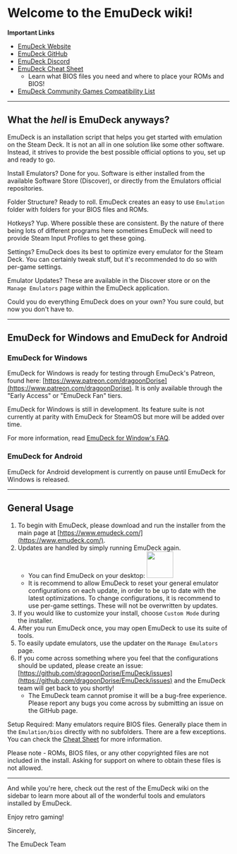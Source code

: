 # Welcome to the EmuDeck wiki!

**Important Links**

* [EmuDeck Website](https://www.emudeck.com/)
* [EmuDeck GitHub](https://github.com/dragoonDorise/EmuDeck)
* [EmuDeck Discord](https://discord.gg/b9F7GpXtFP)
* [EmuDeck Cheat Sheet](./emudeck-essentials/cheat-sheet.md)
    * Learn what BIOS files you need and where to place your ROMs and BIOS!
* [EmuDeck Community Games Compatibility List](https://brantje.github.io/emudeck-compatibility-list/)

***

## What the *hell* is EmuDeck anyways?

EmuDeck is an installation script that helps you get started with emulation on the Steam Deck. It is not an all in one solution like some other software. Instead, it strives to provide the best possible official options to you, set up and ready to go. 

Install Emulators?   Done for you. Software is either installed from the available Software Store (Discover), or directly from the Emulators official repositories.

Folder Structure?    Ready to roll. EmuDeck creates an easy to use `Emulation` folder with folders for your BIOS files and ROMs.

Hotkeys?    Yup. Where possible these are consistent. By the nature of there being lots of different programs here sometimes EmuDeck will need to provide Steam Input Profiles to get these going.

Settings?    EmuDeck does its best to optimize every emulator for the Steam Deck. You can certainly tweak stuff, but it's recommended to do so with per-game settings.

Emulator Updates?    These are available in the Discover store or on the `Manage Emulators` page within the EmuDeck application.

Could you do everything EmuDeck does on your own? You sure could, but now you don't have to.

***

## EmuDeck for Windows and EmuDeck for Android

### EmuDeck for Windows

EmuDeck for Windows is ready for testing through EmuDeck's Patreon, found here: [https://www.patreon.com/dragoonDorise](https://www.patreon.com/dragoonDorise). It is only available through the "Early Access" or "EmuDeck Fan" tiers. 

EmuDeck for Windows is still in development. Its feature suite is not currently at parity with EmuDeck for SteamOS but more will be added over time. 

For more information, read [EmuDeck for Window's FAQ](./getting-started-with-emudeck/windows/frequently-asked-questions.md).

### EmuDeck for Android

EmuDeck for Android development is currently on pause until EmuDeck for Windows is released. 

***

## General Usage

1.  To begin with EmuDeck, please download and run the installer from the main page at [https://www.emudeck.com/](https://www.emudeck.com/).
2.  Updates are handled by simply running EmuDeck again.
    * You can find EmuDeck on your desktop: <img src="https://user-images.githubusercontent.com/108900299/196099299-afb63d83-5434-4822-bd6c-8d93d76cadcf.png" height="60"> 
    * It is recommend to allow EmuDeck to reset your general emulator configurations on each update, in order to be up to date with the latest optimizations. To change configurations, it is recommend to use per-game settings. These will not be overwritten by updates. 
3.  If you would like to customize your install, choose `Custom Mode` during the installer.
4. After you run EmuDeck once, you may open EmuDeck to use its suite of tools.
5.  To easily update emulators, use the updater on the `Manage Emulators` page. 
6.  If you come across something where you feel that the configurations should be updated, please create an issue: [https://github.com/dragoonDorise/EmuDeck/issues](https://github.com/dragoonDorise/EmuDeck/issues) and the EmuDeck team will get back to you shortly!
    * The EmuDeck team cannot promise it will be a bug-free experience. Please report any bugs you come across by submitting an issue on the GitHub page.

Setup Required:
Many emulators require BIOS files. Generally place them in the `Emulation/bios` directly with no subfolders. There are a few exceptions. You can check the [Cheat Sheet](./emudeck-essentials/cheat-sheet.md) for more information.

Please note - ROMs, BIOS files, or any other copyrighted files are not included in the install. Asking for support on where to obtain these files is not allowed. 

***

And while you're here, check out the rest of the EmuDeck wiki on the sidebar to learn more about all of the wonderful tools and emulators installed by EmuDeck.

Enjoy retro gaming! 

Sincerely,

The EmuDeck Team
